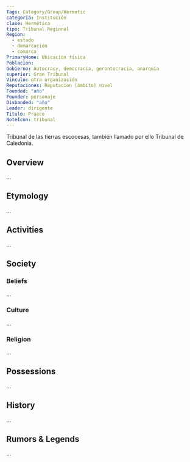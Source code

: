 ```yaml
---
Tags: Category/Group/Hermetic
categoria: Institución
clase: Hermética 
tipo: Tribunal Regional
Region: 
  - estado
  - demarcación 
  - comarca
PrimaryHome: Ubicación física
Poblacion: 
Gobierno: Autocracy, democracia, gerontocracia, anarquía
superior: Gran Tribunal
Vinculo: otra organización 
Reputaciones: Reputacion (ámbito) nivel
Founded: "año" 
Founder: personaje
Disbanded: "año"
Leader: dirigente
Titulo: Praeco
NoteIcon: tribunal
---
```

Tribunal de las tierras escocesas, también llamado por ello Tribunal de Caledonia. 
## Overview
...

## Etymology
...
## Activities
...

## Society
### Beliefs
...
### Culture
...

### Religion
...

## Possessions
...

## History
...

## Rumors & Legends
...



